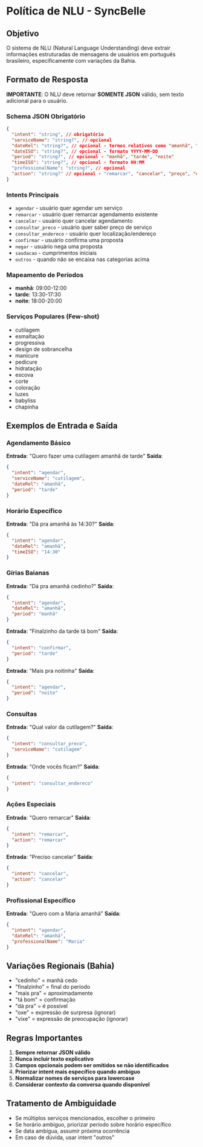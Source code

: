# Política de NLU - SyncBelle

## Objetivo
O sistema de NLU (Natural Language Understanding) deve extrair informações estruturadas de mensagens de usuários em português brasileiro, especificamente com variações da Bahia.

## Formato de Resposta
**IMPORTANTE**: O NLU deve retornar **SOMENTE JSON** válido, sem texto adicional para o usuário.

### Schema JSON Obrigatório
```json
{
  "intent": "string", // obrigatório
  "serviceName": "string?", // opcional
  "dateRel": "string?", // opcional - termos relativos como "amanhã", "hoje"
  "dateISO": "string?", // opcional - formato YYYY-MM-DD
  "period": "string?", // opcional - "manhã", "tarde", "noite"
  "timeISO": "string?", // opcional - formato HH:MM
  "professionalName": "string?", // opcional
  "action": "string?" // opcional - "remarcar", "cancelar", "preço", "endereço"
}
```

### Intents Principais
- `agendar` - usuário quer agendar um serviço
- `remarcar` - usuário quer remarcar agendamento existente
- `cancelar` - usuário quer cancelar agendamento
- `consultar_preco` - usuário quer saber preço de serviço
- `consultar_endereco` - usuário quer localização/endereço
- `confirmar` - usuário confirma uma proposta
- `negar` - usuário nega uma proposta
- `saudacao` - cumprimentos iniciais
- `outros` - quando não se encaixa nas categorias acima

### Mapeamento de Períodos
- **manhã**: 09:00-12:00
- **tarde**: 13:30-17:30  
- **noite**: 18:00-20:00

### Serviços Populares (Few-shot)
- cutilagem
- esmaltação
- progressiva
- design de sobrancelha
- manicure
- pedicure
- hidratação
- escova
- corte
- coloração
- luzes
- babyliss
- chapinha

## Exemplos de Entrada e Saída

### Agendamento Básico
**Entrada**: "Quero fazer uma cutilagem amanhã de tarde"
**Saída**:
```json
{
  "intent": "agendar",
  "serviceName": "cutilagem",
  "dateRel": "amanhã",
  "period": "tarde"
}
```

### Horário Específico
**Entrada**: "Dá pra amanhã às 14:30?"
**Saída**:
```json
{
  "intent": "agendar",
  "dateRel": "amanhã",
  "timeISO": "14:30"
}
```

### Gírias Baianas
**Entrada**: "Dá pra amanhã cedinho?"
**Saída**:
```json
{
  "intent": "agendar",
  "dateRel": "amanhã",
  "period": "manhã"
}
```

**Entrada**: "Finalzinho da tarde tá bom"
**Saída**:
```json
{
  "intent": "confirmar",
  "period": "tarde"
}
```

**Entrada**: "Mais pra noitinha"
**Saída**:
```json
{
  "intent": "agendar",
  "period": "noite"
}
```

### Consultas
**Entrada**: "Qual valor da cutilagem?"
**Saída**:
```json
{
  "intent": "consultar_preco",
  "serviceName": "cutilagem"
}
```

**Entrada**: "Onde vocês ficam?"
**Saída**:
```json
{
  "intent": "consultar_endereco"
}
```

### Ações Especiais
**Entrada**: "Quero remarcar"
**Saída**:
```json
{
  "intent": "remarcar",
  "action": "remarcar"
}
```

**Entrada**: "Preciso cancelar"
**Saída**:
```json
{
  "intent": "cancelar",
  "action": "cancelar"
}
```

### Profissional Específico
**Entrada**: "Quero com a Maria amanhã"
**Saída**:
```json
{
  "intent": "agendar",
  "dateRel": "amanhã",
  "professionalName": "Maria"
}
```

## Variações Regionais (Bahia)
- "cedinho" = manhã cedo
- "finalzinho" = final do período
- "mais pra" = aproximadamente
- "tá bom" = confirmação
- "dá pra" = é possível
- "oxe" = expressão de surpresa (ignorar)
- "vixe" = expressão de preocupação (ignorar)

## Regras Importantes
1. **Sempre retornar JSON válido**
2. **Nunca incluir texto explicativo**
3. **Campos opcionais podem ser omitidos se não identificados**
4. **Priorizar intent mais específico quando ambíguo**
5. **Normalizar nomes de serviços para lowercase**
6. **Considerar contexto da conversa quando disponível**

## Tratamento de Ambiguidade
- Se múltiplos serviços mencionados, escolher o primeiro
- Se horário ambíguo, priorizar período sobre horário específico
- Se data ambígua, assumir próxima ocorrência
- Em caso de dúvida, usar intent "outros"